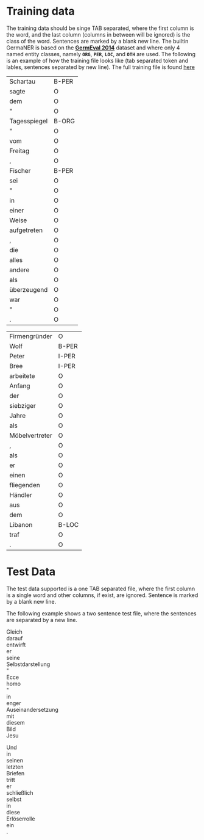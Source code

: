 # Training data


The training data should be singe TAB separated, where the first column is the word, and the last column (columns in between will be ignored) is the class of the word. Sentences are marked by a blank new line. The builtin GermaNER is based on the **[GermEval 2014](https://sites.google.com/site/germeval2014ner/)** dataset and where only 4 named entity classes, namely **`ORG`**, **`PER`**, **`LOC`**, and **`OTH`** are used.
The following is an example of how the training file looks like (tab separated token and lables, sentences separated by new line). The full training file is found [here](https://github.com/tudarmstadt-lt/GermaNER/releases/download/germaNER0.9.1/full_train.tsv)

|              |       | 
|--------------|-------| 
| Schartau     | B-PER | 
| sagte        | O     | 
| dem          | O     | 
| "            | O     | 
| Tagesspiegel | B-ORG | 
| "            | O     | 
| vom          | O     | 
| Freitag      | O     | 
| ,            | O     | 
| Fischer      | B-PER | 
| sei          | O     | 
| "            | O     | 
| in           | O     | 
| einer        | O     | 
| Weise        | O     | 
| aufgetreten  | O     | 
| ,            | O     | 
| die          | O     | 
| alles        | O     | 
| andere       | O     | 
| als          | O     | 
| überzeugend  | O     | 
| war          | O     | 
| "            | O     | 
| .            | O     | 



|                |       | 
|----------------|-------| 
| Firmengründer  | O     | 
| Wolf           | B-PER | 
| Peter          | I-PER | 
| Bree           | I-PER | 
| arbeitete      | O     | 
| Anfang         | O     | 
| der            | O     | 
| siebziger      | O     | 
| Jahre          | O     | 
| als            | O     | 
| Möbelvertreter | O     | 
| ,              | O     | 
| als            | O     | 
| er             | O     | 
| einen          | O     | 
| fliegenden     | O     | 
| Händler        | O     | 
| aus            | O     | 
| dem            | O     | 
| Libanon        | B-LOC | 
| traf           | O     | 
| .              | O     | 


# Test Data

The test data supported is a one TAB separated file, where the first column is a single word and other columns, if exist, are ignored. Sentence is marked by a blank new line.

The following example shows a two sentence test file, where the sentences are separated by a new line.


Gleich  
darauf  
entwirft  
er  
seine  
Selbstdarstellung  
"  
Ecce  
homo  
"  
in  
enger  
Auseinandersetzung  
mit  
diesem  
Bild  
Jesu  

Und  
in  
seinen   
letzten  
Briefen  
tritt  
er  
schließlich  
selbst  
in  
diese  
Erlöserrolle  
ein  
.  
 
